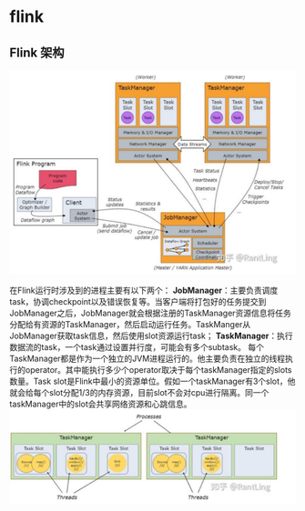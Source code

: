 # flink


## Flink 架构
![](images_attachments/20210308171709763_5710.png)


在Flink运行时涉及到的进程主要有以下两个：
**JobManager**：主要负责调度task，协调checkpoint以及错误恢复等。当客户端将打包好的任务提交到JobManager之后，JobManager就会根据注册的TaskManager资源信息将任务分配给有资源的TaskManager，然后启动运行任务。TaskManger从JobManager获取task信息，然后使用slot资源运行task； 
**TaskManager**：执行数据流的task，一个task通过设置并行度，可能会有多个subtask。 每个TaskManager都是作为一个独立的JVM进程运行的。他主要负责在独立的线程执行的operator。其中能执行多少个operator取决于每个taskManager指定的slots数量。Task slot是Flink中最小的资源单位。假如一个taskManager有3个slot，他就会给每个slot分配1/3的内存资源，目前slot不会对cpu进行隔离。同一个taskManager中的slot会共享网络资源和心跳信息。
![](images_attachments/20210308175623015_28769.png)







